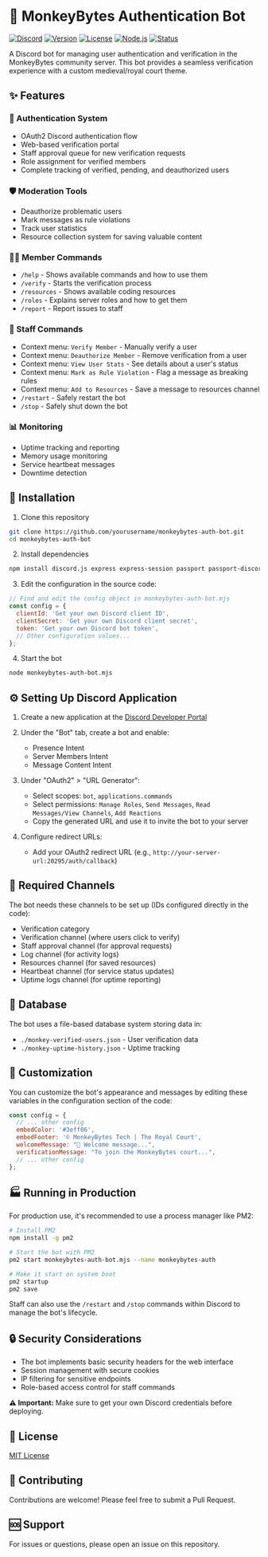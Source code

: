# 🐒 MonkeyBytes Authentication Bot

[![Discord](https://img.shields.io/discord/123456789?color=7289da&logo=discord&logoColor=white&label=Discord)](https://discord.gg/monkeybytes)
[![Version](https://img.shields.io/badge/version-1.0.0-blue.svg)](https://github.com/yourusername/monkeybytes-auth-bot)
[![License](https://img.shields.io/badge/license-MIT-green.svg)](LICENSE)
[![Node.js](https://img.shields.io/badge/Node.js-14.x-43853d.svg?logo=node.js&logoColor=white)](https://nodejs.org)
[![Status](https://img.shields.io/badge/status-active-success.svg)]()

A Discord bot for managing user authentication and verification in the MonkeyBytes community server. This bot provides a seamless verification experience with a custom medieval/royal court theme.

## ✨ Features

### 🔐 Authentication System
- OAuth2 Discord authentication flow
- Web-based verification portal
- Staff approval queue for new verification requests
- Role assignment for verified members
- Complete tracking of verified, pending, and deauthorized users

### 🛡️ Moderation Tools
- Deauthorize problematic users
- Mark messages as rule violations
- Track user statistics
- Resource collection system for saving valuable content

### 👨‍💻 Member Commands
- `/help` - Shows available commands and how to use them
- `/verify` - Starts the verification process
- `/resources` - Shows available coding resources
- `/roles` - Explains server roles and how to get them
- `/report` - Report issues to staff

### 👑 Staff Commands
- Context menu: `Verify Member` - Manually verify a user
- Context menu: `Deauthorize Member` - Remove verification from a user
- Context menu: `View User Stats` - See details about a user's status
- Context menu: `Mark as Rule Violation` - Flag a message as breaking rules
- Context menu: `Add to Resources` - Save a message to resources channel
- `/restart` - Safely restart the bot
- `/stop` - Safely shut down the bot

### 📊 Monitoring
- Uptime tracking and reporting
- Memory usage monitoring
- Service heartbeat messages
- Downtime detection

## 🚀 Installation

1. Clone this repository
```bash
git clone https://github.com/yourusername/monkeybytes-auth-bot.git
cd monkeybytes-auth-bot
```

2. Install dependencies
```bash
npm install discord.js express express-session passport passport-discord fs path
```

3. Edit the configuration in the source code:
```javascript
// Find and edit the config object in monkeybytes-auth-bot.mjs
const config = {
  clientId: 'Get your own Discord client ID',
  clientSecret: 'Get your own Discord client secret',
  token: 'Get your own Discord bot token',
  // Other configuration values...
};
```

4. Start the bot
```bash
node monkeybytes-auth-bot.mjs
```

## ⚙️ Setting Up Discord Application

1. Create a new application at the [Discord Developer Portal](https://discord.com/developers/applications)

2. Under the "Bot" tab, create a bot and enable:
   - Presence Intent
   - Server Members Intent
   - Message Content Intent

3. Under "OAuth2" > "URL Generator":
   - Select scopes: `bot`, `applications.commands`
   - Select permissions: `Manage Roles`, `Send Messages`, `Read Messages/View Channels`, `Add Reactions`
   - Copy the generated URL and use it to invite the bot to your server

4. Configure redirect URLs:
   - Add your OAuth2 redirect URL (e.g., `http://your-server-url:20295/auth/callback`)

## 📝 Required Channels

The bot needs these channels to be set up (IDs configured directly in the code):
- Verification category
- Verification channel (where users click to verify)
- Staff approval channel (for approval requests)
- Log channel (for activity logs)
- Resources channel (for saved resources)
- Heartbeat channel (for service status updates)
- Uptime logs channel (for uptime reporting)

## 💾 Database

The bot uses a file-based database system storing data in:
- `./monkey-verified-users.json` - User verification data
- `./monkey-uptime-history.json` - Uptime tracking

## 🎨 Customization

You can customize the bot's appearance and messages by editing these variables in the configuration section of the code:

```javascript
const config = {
  // ... other config
  embedColor: '#3eff06',
  embedFooter: '© MonkeyBytes Tech | The Royal Court',
  welcomeMessage: "🎉 Welcome message...",
  verificationMessage: "To join the MonkeyBytes court...",
  // ... other config
};
```

## 🏭 Running in Production

For production use, it's recommended to use a process manager like PM2:

```bash
# Install PM2
npm install -g pm2

# Start the bot with PM2
pm2 start monkeybytes-auth-bot.mjs --name monkeybytes-auth

# Make it start on system boot
pm2 startup
pm2 save
```

Staff can also use the `/restart` and `/stop` commands within Discord to manage the bot's lifecycle.

## 🔒 Security Considerations

- The bot implements basic security headers for the web interface
- Session management with secure cookies
- IP filtering for sensitive endpoints
- Role-based access control for staff commands

**⚠️ Important:** Make sure to get your own Discord credentials before deploying.

## 📄 License

[MIT License](LICENSE)

## 🤝 Contributing

Contributions are welcome! Please feel free to submit a Pull Request.

## 🆘 Support

For issues or questions, please open an issue on this repository.